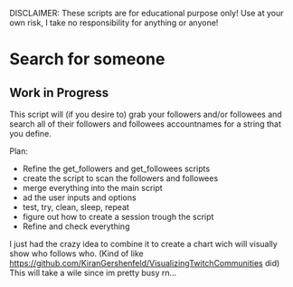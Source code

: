 DISCLAIMER: These scripts are for educational purpose only! Use at your own risk, I take no responsibility for anything or anyone! 

# Search for someone

## Work in Progress

This script will (if you desire to) grab your followers and/or followees and search all of their followers and followees accountnames for a string that you define. 

Plan:

  * Refine the get_followers and get_followees scripts
  * create the script to scan the followers and followees
  * merge everything into the main script 
  * ad the user inputs and options
  * test, try, clean, sleep, repeat
  * figure out how to create a session trough the script
  * Refine and check everything

I just had the crazy idea to combine it to create a chart wich will visually show who follows who.
(Kind of like https://github.com/KiranGershenfeld/VisualizingTwitchCommunities did)
This will take a wile since im pretty busy rn...
